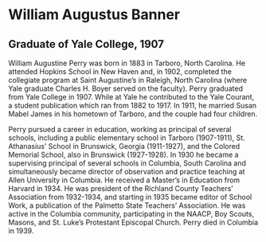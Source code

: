 # William Augustus Banner
## Graduate of Yale College, 1907
William Augustine Perry was born in 1883 in Tarboro, North Carolina. He attended Hopkins
School in New Haven and, in 1902, completed the collegiate program at Saint Augustine’s in
Raleigh, North Carolina (where Yale graduate Charles H. Boyer served on the faculty). Perry
graduated from Yale College in 1907. While at Yale he contributed to the Yale Courant, a
student publication which ran from 1882 to 1917. In 1911, he married Susan Mabel James in his
hometown of Tarboro, and the couple had four children.

Perry pursued a career in education, working as principal of several schools, including a public
elementary school in Tarboro (1907-1911), St. Athanasius’ School in Brunswick, Georgia (1911-1927), and the Colored Memorial School, also in Brunswick (1927-1928). In 1930 he became a
supervising principal of several schools in Columbia, South Carolina and simultaneously
became director of observation and practice teaching at Allen University in Columbia. He
received a Master’s in Education from Harvard in 1934. He was president of the Richland
County Teachers’ Association from 1932-1934, and starting in 1935 became editor of School
Work, a publication of the Palmetto State Teachers’ Association. He was active in the Columbia
community, participating in the NAACP, Boy Scouts, Masons, and St. Luke’s Protestant
Episcopal Church. Perry died in Columbia in 1939.
